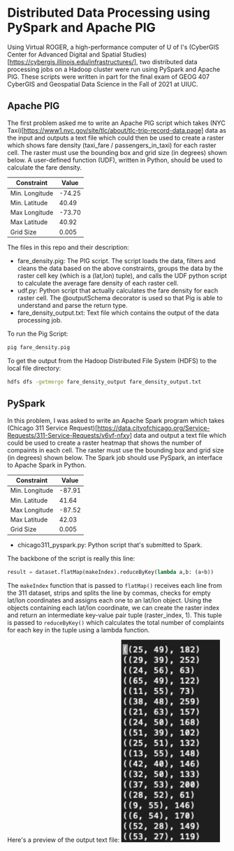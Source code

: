 # Distributed Data Processing using PySpark and Apache PIG
Using Virtual ROGER, a high-performance computer of U of I's (CyberGIS Center for Advanced Digital and Spatial Studies)[https://cybergis.illinois.edu/infrastructures/], two distributed data processing jobs on a Hadoop cluster were run using PySpark and Apache PIG. These scripts were written in part for the final exam of GEOG 407 CyberGIS and Geospatial Data Science in the Fall of 2021 at UIUC. 

## Apache PIG
The first problem asked me to write an Apache PIG script which takes (NYC Taxi)[https://www1.nyc.gov/site/tlc/about/tlc-trip-record-data.page] data as the input and outputs a text file which could then be used to create a raster which shows fare density (taxi_fare / passengers_in_taxi) for each raster cell. The raster must use the bounding box and grid size (in degrees) shown below. A user-defined function (UDF), written in Python, should be used to calculate the fare density. 

| Constraint | Value |
|------------|-------|
| Min. Longitude | -74.25 |
| Min. Latitude | 40.49 | 
| Max Longitude | -73.70 | 
| Max Latitude | 40.92 |
| Grid Size | 0.005 |

The files in this repo and their description: 
- fare_density.pig: The PIG script. The script loads the data, filters and cleans the data based on the above constraints, groups the data by the raster cell key (which is a (lat,lon) tuple), and calls the UDF python script to calculate the average fare density of each raster cell. 
- udf.py: Python script that actually calculates the fare density for each raster cell. The @outputSchema decorator is used so that Pig is able to understand and parse the return type. 
- fare_density_output.txt: Text file which contains the output of the data processing job.

To run the Pig Script: 
```bash
pig fare_density.pig
```

To get the output from the Hadoop Distributed File System (HDFS) to the local file directory:
```bash
hdfs dfs -getmerge fare_density_output fare_density_output.txt
```

## PySpark
In this problem, I was asked to write an Apache Spark program which takes (Chicago 311 Service Request)[https://data.cityofchicago.org/Service-Requests/311-Service-Requests/v6vf-nfxy] data and output a text file which could be used to create a raster heatmap that shows the number of compaints in each cell. The raster must use the bounding box and grid size (in degrees) shown below. The Spark job should use PySpark, an interface to Apache Spark in Python. 

| Constraint | Value |
|------------|-------|
| Min. Longitude | -87.91 |
| Min. Latitude | 41.64 | 
| Max Longitude | -87.52 | 
| Max Latitude | 42.03 |
| Grid Size | 0.005 |

- chicago311_pyspark.py: Python script that's submitted to Spark.

The backbone of the script is really this line: 
```python
result = dataset.flatMap(makeIndex).reduceByKey(lambda a,b: (a+b))
```

The `makeIndex` function that is passed to `flatMap()` receives each line from the 311 dataset, strips and splits the line by commas, checks for empty lat/lon coordinates and assigns each one to an lat/lon object. Using the objects containing each lat/lon coordinate, we can create the raster index and return an intermediate key-value pair tuple (raster_index, 1). This tuple is passed to `reduceByKey()` which calculates the total number of complaints for each key in the tuple using a lambda function. 

Here's a preview of the output text file: 
![spark output](img/spark_output.png)